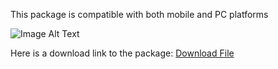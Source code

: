 This package is compatible with both mobile and PC platforms

![Image Alt Text]([https://example.com/path/to/image.jpg](https://drive.google.com/file/d/1PWhDCumvsEBMxtdjftskqwWuJjKQH7sd/view?usp=share_link)https://drive.google.com/file/d/1PWhDCumvsEBMxtdjftskqwWuJjKQH7sd/view?usp=share_link)

Here is a download link to the package: [Download File]([https://github.com/username/repository/raw/branch/filename](https://drive.google.com/file/d/1MrY6eKyQWFdgcjmmsLlxD2NIbc8ZT6Qb/view?usp=share_link)https://drive.google.com/file/d/1MrY6eKyQWFdgcjmmsLlxD2NIbc8ZT6Qb/view?usp=share_link)

